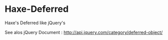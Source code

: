 Haxe-Deferred
=============

Haxe's Deferred like jQuery's

See alos jQuery Document : http://api.jquery.com/category/deferred-object/
